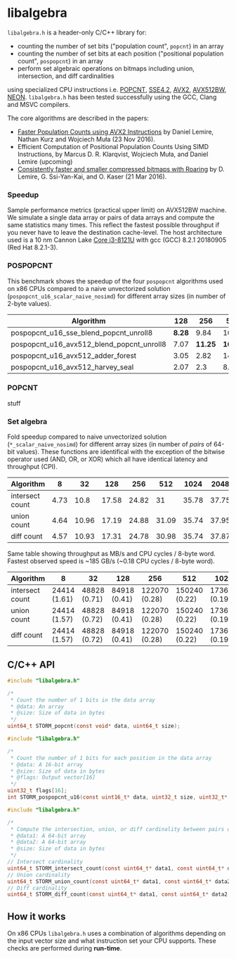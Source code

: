 # libalgebra

```libalgebra.h``` is a header-only C/C++ library for:
* counting the number of set bits ("population count", `popcnt`) in an array
* counting the number of set bits at each position ("positional population count", `pospopcnt`) in an array
* perform set algebraic operations on bitmaps including union, intersection, and diff cardinalities

using specialized CPU instructions i.e.
[POPCNT](https://en.wikipedia.org/wiki/SSE4#POPCNT_and_LZCNT),
[SSE4.2](https://en.wikipedia.org/wiki/SSE4#SSE4.2),
[AVX2](https://en.wikipedia.org/wiki/Advanced_Vector_Extensions),
[AVX512BW](https://en.wikipedia.org/wiki/Advanced_Vector_Extensions),
[NEON](https://en.wikipedia.org/wiki/ARM_architecture#Advanced_SIMD_.28NEON.29). ```libalgebra.h``` has been tested successfully using the GCC,
Clang and MSVC compilers.

The core algorithms are described in the papers:

* [Faster Population Counts using AVX2 Instructions](https://arxiv.org/abs/1611.07612) by Daniel Lemire, Nathan Kurz
  and Wojciech Muła (23 Nov 2016).
* Efficient Computation of Positional Population Counts Using SIMD Instructions,
  by Marcus D. R. Klarqvist, Wojciech Muła, and Daniel Lemire (upcoming)
* [Consistently faster and smaller compressed bitmaps with Roaring](https://arxiv.org/abs/1603.06549) by D. Lemire, G. Ssi-Yan-Kai,
  and O. Kaser (21 Mar 2016).

### Speedup

Sample performance metrics (practical upper limit) on AVX512BW machine. We simulate a single data array or pairs of data arrays and compute the same statistics many times. This reflect the fastest possible throughput if you never have to leave the destination cache-level.
The host architecture used is a 10 nm Cannon Lake [Core i3-8121U](https://ark.intel.com/content/www/us/en/ark/products/136863/intel-core-i3-8121u-processor-4m-cache-up-to-3-20-ghz.html) with gcc (GCC) 8.2.1 20180905 (Red Hat 8.2.1-3).

### POSPOPCNT

This benchmark shows the speedup of the four `pospopcnt` algorithms used on x86
CPUs compared to a naive unvectorized solution
(`pospopcnt_u16_scalar_naive_nosimd`) for different array sizes (in number of
2-byte values). 

| Algorithm                         | 128  | 256   | 512   | 1024  | 2048  | 4096  | 8192  | 65536  |
|-----------------------------------|------|-------|-------|-------|-------|-------|-------|--------|
| pospopcnt_u16_sse_blend_popcnt_unroll8    | **8.28** | 9.84  | 10.55 | 11    | 11.58 | 11.93 | 12.13 | 12.28  |
| pospopcnt_u16_avx512_blend_popcnt_unroll8 | 7.07 | **11.25** | **16.21** | 21    | 25.49 | 27.91 | 29.73 | 31.55  |
| pospopcnt_u16_avx512_adder_forest        | 3.05 | 2.82  | 14.53 | **23.13** | **34.37** | 44.91 | 52.78 | 61.68  |
| pospopcnt_u16_avx512_harvey_seal          | 2.07 | 2.3   | 8.21  | 15.41 | 28.17 | **49.14** | **76.11** | **138.71** |

### POPCNT

stuff

### Set algebra

Fold speedup compared to naive unvectorized solution (`*_scalar_naive_nosimd`)
for different array sizes (in number of _pairs_ of 64-bit values). These
functions are identifical with the exception of the bitwise operator used (AND,
OR, or XOR) which all have identical latency and throughput (CPI).

| Algorithm       | 8    | 32    | 128   | 256   | 512   | 1024  | 2048  | 4096  | 8192  |
|-----------------|------|-------|-------|-------|-------|-------|-------|-------|-------|
| intersect count | 4.73 | 10.8  | 17.58 | 24.82 | 31    | 35.78 | 37.75 | 23.08 | 20.81 |
| union count     | 4.64 | 10.96 | 17.19 | 24.88 | 31.09 | 35.74 | 37.95 | 22.92 | 21.11 |
| diff count      | 4.57 | 10.93 | 17.31 | 24.78 | 30.98 | 35.74 | 37.87 | 23.31 | 21.42 |

Same table showing throughput as MB/s and CPU cycles / 8-byte word. Fastest observed speed is ~185 GB/s (~0.18 CPU cycles / 8-byte word).

| Algorithm       | 8              | 32             | 128            | 256           | 512           | 1024          | 2048          | 4096         | 8192          |
|-----------------|----------------|----------------|----------------|---------------|---------------|---------------|---------------|--------------|---------------|
| intersect count | 24414 (1.61) | 48828 (0.71) | 84918 (0.41) | 122070 (0.28) | 150240 (0.22) | 173611 (0.19) | 183824 (0.18) | 112007 (0.3) | 100644 (0.33) |
| union count     | 24414 (1.57) | 48828 (0.72) | 84918 (0.41) | 122070 (0.28) | 150240 (0.22) | 173611 (0.19) | 184911 (0.18) | 111210 (0.3) | 102124 (0.33) |
| diff count      | 24414 (1.57) | 48828 (0.72) | 84918 (0.41) | 122070 (0.28) | 150240 (0.22) | 173611 (0.19) | 183824 (0.18) | 113020 (0.3) | 103648 (0.32) |

## C/C++ API

```C
#include "libalgebra.h"

/*
 * Count the number of 1 bits in the data array
 * @data: An array
 * @size: Size of data in bytes
 */
uint64_t STORM_popcnt(const void* data, uint64_t size);
```

```C
#include "libalgebra.h"

/*
 * Count the number of 1 bits for each position in the data array
 * @data: A 16-bit array
 * @size: Size of data in bytes
 * @flags: Output vector[16]
 */
uint32_t flags[16];
int STORM_pospopcnt_u16(const uint16_t* data, uint32_t size, uint32_t* flags);
```

```C
#include "libalgebra.h"

/*
 * Compute the intersection, union, or diff cardinality between pairs of bitmaps
 * @data1: A 64-bit array
 * @data2: A 64-bit array
 * @size: Size of data in bytes
 */
// Intersect cardinality
uint64_t STORM_intersect_count(const uint64_t* data1, const uint64_t* data2, const uint32_t size);
// Union cardinality
uint64_t STORM_union_count(const uint64_t* data1, const uint64_t* data2, const uint32_t size);
// Diff cardinality
uint64_t STORM_diff_count(const uint64_t* data1, const uint64_t* data2, const uint32_t size);
```

## How it works

On x86 CPUs ```libalgebra.h``` uses a combination of algorithms depending on the input vector size and what instruction set your CPU supports. These checks are performed during **run-time**.